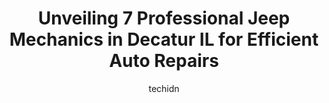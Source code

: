 ---
layout: ampstory
image: https://images.unsplash.com/photo-1623261788328-cf730e9f2667?ixlib=rb-4.0.3&ixid=MnwxMjA3fDB8MHxwaG90by1wYWdlfHx8fGVufDB8fHx8&auto=format&fit=crop&w=640&h=853&q=80
author: techidn
featured: false
description: Experience the excellence of automotive service by visiting the 7 best Jeep Mechanic in Decatur IL, USA. With their expertise, attention to detail, and commitment to customer satisfaction, y
title: Unveiling 7 Professional Jeep Mechanics in Decatur IL for Efficient Auto Repairs
cover:
   title: Unveiling 7 Professional Jeep Mechanics in Decatur IL for Efficient Auto Repairs
   subtitle: Rickpate
   background: https://images.unsplash.com/photo-1623261788328-cf730e9f2667?ixlib=rb-4.0.3&ixid=MnwxMjA3fDB8MHxwaG90by1wYWdlfHx8fGVufDB8fHx8&auto=format&fit=crop&w=640&h=853&q=80

pages: 
 - layout: thirds
   top: <h1>#1 Bannings Auto Service</h1>
   bottom: "<p>First time experience at this auto repair shop. Excellent customer service and communication. Had them do an overall inspection on an older model Toyota camry.  Prices ve</p>"
   background: https://www.knot35.com/toplist/wp-content/uploads/2023/06/best-jeep-mechanic-1-in-decatur-il-1685838053.jpeg
   backgroundblur: true
 - layout: thirds
   top: <h1>#2 Creekmur Car Care Center</h1>
   bottom: "<p>3690 E William Street Rd, Decatur, IL 62521, United States</p>"
   background: https://www.knot35.com/toplist/wp-content/uploads/2023/06/best-jeep-mechanic-2-in-decatur-il-1685838054.jpeg
   cta:
      link: https://www.knot35.com/toplist/unveiling-7-professional-jeep-mechanics-in-decatur-il-for-efficient-auto-repairs/
      text: Unveiling 7 Professional Jeep Mechanics in Decatur IL for Efficient Auto Repairs
 - layout: thirds
   top: <h1>#3 South Shores Auto Service</h1>
   bottom: "<p>1675 S Franklin St, Decatur, IL 62521, United States</p>"
   background: https://www.knot35.com/toplist/wp-content/uploads/2023/06/best-jeep-mechanic-3-in-decatur-il-1685838054.jpeg
   cta:
      link: https://www.knot35.com/toplist/unveiling-7-professional-jeep-mechanics-in-decatur-il-for-efficient-auto-repairs/
      text: Unveiling 7 Professional Jeep Mechanics in Decatur IL for Efficient Auto Repairs
 - layout: thirds
   top: <h1>#4 Vanderlaans Automotive Repair</h1>
   bottom: "<p>6335 US-36, Decatur, IL 62521, United States</p>"
   background: https://images.unsplash.com/photo-1489694553447-4c9339da310d?ixlib=rb-4.0.3&ixid=MnwxMjA3fDB8MHxwaG90by1wYWdlfHx8fGVufDB8fHx8&auto=format&fit=crop&w=640&h=853&q=80
   cta:
      link: https://www.knot35.com/toplist/unveiling-7-professional-jeep-mechanics-in-decatur-il-for-efficient-auto-repairs/
      text: Unveiling 7 Professional Jeep Mechanics in Decatur IL for Efficient Auto Repairs
 - layout: thirds
   top: <h1>#5 Fleener & Roberts Automotive</h1>
   bottom: "<p>2740 N Main St, Decatur, IL 62526, United States</p>"
   background: https://images.unsplash.com/photo-1614648718611-0635f29016cb?ixlib=rb-4.0.3&ixid=MnwxMjA3fDB8MHxwaG90by1wYWdlfHx8fGVufDB8fHx8&auto=format&fit=crop&w=640&h=853&q=80
   cta:
      link: https://www.knot35.com/toplist/unveiling-7-professional-jeep-mechanics-in-decatur-il-for-efficient-auto-repairs/
      text: Unveiling 7 Professional Jeep Mechanics in Decatur IL for Efficient Auto Repairs
 - layout: thirds
   top: <h1>#6 Jims Auto Service</h1>
   bottom: "<p>140 E Damon Ave, Decatur, IL 62526, United States</p>"
   background: https://images.unsplash.com/photo-1546497974-b213c9efb599?ixlib=rb-4.0.3&ixid=MnwxMjA3fDB8MHxwaG90by1wYWdlfHx8fGVufDB8fHx8&auto=format&fit=crop&w=640&h=853&q=80
   cta:
      link: https://www.knot35.com/toplist/unveiling-7-professional-jeep-mechanics-in-decatur-il-for-efficient-auto-repairs/
      text: Unveiling 7 Professional Jeep Mechanics in Decatur IL for Efficient Auto Repairs
 - layout: thirds
   top: <h1>#7 West End Auto Service</h1>
   bottom: "<p>2190 N Oakland Ave, Decatur, IL 62526, United States</p>"
   background: https://images.unsplash.com/photo-1580610447943-1bfbef5efe07?ixlib=rb-4.0.3&ixid=MnwxMjA3fDB8MHxwaG90by1wYWdlfHx8fGVufDB8fHx8&auto=format&fit=crop&w=640&h=853&q=80
   cta:
      link: https://www.knot35.com/toplist/unveiling-7-professional-jeep-mechanics-in-decatur-il-for-efficient-auto-repairs/
      text: Unveiling 7 Professional Jeep Mechanics in Decatur IL for Efficient Auto Repairs
 - layout: thirds
   middle: Continue reading...
   background: https://images.unsplash.com/photo-1561679660-d00ee1e0dc8e?ixlib=rb-4.0.3&ixid=MnwxMjA3fDB8MHxwaG90by1wYWdlfHx8fGVufDB8fHx8&auto=format&fit=crop&w=640&h=853&q=80
   cta:
      link: https://www.knot35.com/toplist/unveiling-7-professional-jeep-mechanics-in-decatur-il-for-efficient-auto-repairs/
      text: Unveiling 7 Professional Jeep Mechanics in Decatur IL for Efficient Auto Repairs
      
---